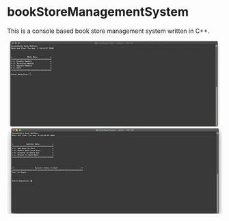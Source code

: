 # bookStoreManagementSystem

This is a console based book store management system written in C++. 

![Inventory Display](https://github.com/alexYamaoka/Book_Store_Management_System/blob/master/inventory.gif)
![Checkout Cashier](https://github.com/alexYamaoka/Book_Store_Management_System/blob/master/bookStore_checkout.gif)
